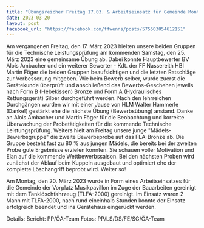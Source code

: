 ```yaml
---
title: "Übungsreicher Freitag 17.03. & Arbeitseinsatz für Gemeinde Montag 20.03."
date: 2023-03-20
layout: post
facebook_url: "https://facebook.com/ffwenns/posts/575503054612151"
---
```


Am vergangenen Freitag, den 17. März 2023 hielten unsere beiden Gruppen für die Technische Leistungsprüfung am kommenden Samstag, den 25. März 2023 eine
gemeinsame Übung ab. Dabei konnte Hauptbewerter BV Alois Ambacher und ein weiterer Bewerter - Kdt. der FF Nassereith HBI Martin Föger die beiden Gruppen beaufsichtigen und die letzten Ratschläge zur Verbesserung mitgeben. Wie beim Bewerb selber, wurde zuerst die Gerätekunde überprüft und anschließend das Bewerbs-Geschehen jeweils nach Form B (Hebekissen) Bronze und Form A (Hydraulisches Rettungsgerät) Silber durchgeführt werden. Nach den lehrreichen Durchgängen wurden wir mit einer Jause von HLM Walter Hammerle (Danke!) gestärkt ehe die nächste Übung (Bewerbsübung) anstand. Danke an Alois Ambacher und Martin Föger für die Beobachtung und korrekte Überwachung der Probetätigkeiten für die kommende Technische Leistungsprüfung. 
Weiters hielt am Freitag unsere junge "Mädels-Bewerbsgruppe" die zweite Bewerbsprobe auf das FLA-Bronze ab. Die Gruppe besteht fast zu 80 % aus jungen Mädels, die bereits bei der zweiten Probe gute Ergebnisse erzielen konnten. Sie schauen voller Motivation und Elan auf die kommende Wettbewerbssaison. Bei den nächsten Proben wird zunächst der Ablauf beim Kuppeln ausgebaut und optimiert ehe der komplette Löschangriff beprobt wird. Weiter so! 

Am Montag, den 20. März 2023 wurde in Form eines Arbeitseinsatzes für die Gemeinde der Vorplatz Musikpavillon im Zuge der Bauarbeiten gereinigt mit dem Tanklöschfahrzeug (TLFA-2000) gereinigt. Im Einsatz waren 2 Mann mit TLFA-2000, nach rund eineinhalb Stunden konnte der Einsatz erfolgreich beendet und ins Gerätehaus eingerückt werden. 

Details:
Bericht: PP/ÖA-Team
Fotos: PP/LS/DS/FE/SG/ÖA-Team